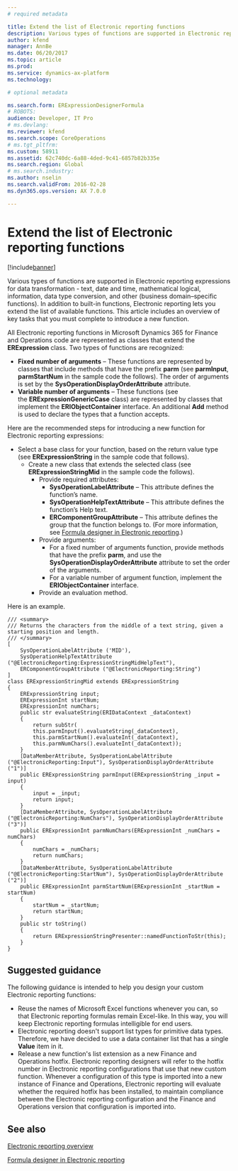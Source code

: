 ```yaml
---
# required metadata

title: Extend the list of Electronic reporting functions
description: Various types of functions are supported in Electronic reporting expressions for data transformation -  text, date and time, mathematical logical, information, data type conversion, and other (business domain–specific functions). In addition to built-in functions, Electronic reporting lets you extend the list of available functions. This article includes an overview of key tasks that you must complete to introduce a new function.
author: kfend
manager: AnnBe
ms.date: 06/20/2017
ms.topic: article
ms.prod: 
ms.service: dynamics-ax-platform
ms.technology: 

# optional metadata

ms.search.form: ERExpressionDesignerFormula
# ROBOTS: 
audience: Developer, IT Pro
# ms.devlang: 
ms.reviewer: kfend
ms.search.scope: CoreOperations
# ms.tgt_pltfrm: 
ms.custom: 58911
ms.assetid: 62c740dc-6a88-4ded-9c41-6857b82b335e
ms.search.region: Global
# ms.search.industry: 
ms.author: nselin
ms.search.validFrom: 2016-02-28
ms.dyn365.ops.version: AX 7.0.0

---
```


# Extend the list of Electronic reporting functions

[!include[banner](../includes/banner.md)]


Various types of functions are supported in Electronic reporting expressions for data transformation -  text, date and time, mathematical logical, information, data type conversion, and other (business domain–specific functions). In addition to built-in functions, Electronic reporting lets you extend the list of available functions. This article includes an overview of key tasks that you must complete to introduce a new function.

All Electronic reporting functions in Microsoft Dynamics 365 for Finance and Operations code are represented as classes that extend the **ERExpression** class. Two types of functions are recognized:

-   **Fixed number of arguments** – These functions are represented by classes that include methods that have the prefix **parm** (see **parmInput**, **parmStartNum** in the sample code the follows). The order of arguments is set by the **SysOperationDisplayOrderAttribute** attribute.
-   **Variable number of arguments** – These functions (see the **ERExpressionGenericCase** class) are represented by classes that implement the **ERIObjectContainer** interface. An additional **Add** method is used to declare the types that a function accepts.

Here are the recommended steps for introducing a new function for Electronic reporting expressions:

-   Select a base class for your function, based on the return value type (see **ERExpressionString** in the sample code that follows).
    -   Create a new class that extends the selected class (see **ERExpressionStringMid** in the sample code the follows).
        -   Provide required attributes:
            -   **SysOperationLabelAttribute** – This attribute defines the function’s name.
            -   **SysOperationHelpTextAttribute** – This attribute defines the function’s Help text.
            -   **ERComponentGroupAttribute** – This attribute defines the group that the function belongs to. (For more information, see [Formula designer in Electronic reporting](general-electronic-reporting-formula-designer.md).)
        -   Provide arguments:
            -   For a fixed number of arguments function, provide methods that have the prefix **parm**, and use the **SysOperationDisplayOrderAttribute** attribute to set the order of the arguments.
            -   For a variable number of argument function, implement the **ERIObjectContainer** interface.
        -   Provide an evaluation method.

Here is an example.

    /// <summary>
    /// Returns the characters from the middle of a text string, given a starting position and length.
    /// </summary>
    [
        SysOperationLabelAttribute ('MID'),
        SysOperationHelpTextAttribute ("@ElectronicReporting:ExpressionStringMidHelpText"),
        ERComponentGroupAttribute ("@ElectronicReporting:String")
    ]
    class ERExpressionStringMid extends ERExpressionString
    {
        ERExpressionString input;
        ERExpressionInt startNum;
        ERExpressionInt numChars;
        public str evaluateString(ERIDataContext _dataContext)
        {
            return subStr(
            this.parmInput().evaluateString(_dataContext),
            this.parmStartNum().evaluateInt(_dataContext),
            this.parmNumChars().evaluateInt(_dataContext));
        }
        [DataMemberAttribute, SysOperationLabelAttribute ("@ElectronicReporting:Input"), SysOperationDisplayOrderAttribute ("1")]
        public ERExpressionString parmInput(ERExpressionString _input = input)
        {
            input = _input;
            return input;
        }
        [DataMemberAttribute, SysOperationLabelAttribute ("@ElectronicReporting:NumChars"), SysOperationDisplayOrderAttribute ("3")]
        public ERExpressionInt parmNumChars(ERExpressionInt _numChars = numChars)
        {
            numChars = _numChars;
            return numChars;
        }
        [DataMemberAttribute, SysOperationLabelAttribute ("@ElectronicReporting:StartNum"), SysOperationDisplayOrderAttribute ("2")]
        public ERExpressionInt parmStartNum(ERExpressionInt _startNum = startNum)
        {
            startNum = _startNum;
            return startNum;
        }
        public str toString()
        {
            return ERExpressionStringPresenter::namedFunctionToStr(this);
        }
    }

## Suggested guidance
The following guidance is intended to help you design your custom Electronic reporting functions:

-   Reuse the names of Microsoft Excel functions whenever you can, so that Electronic reporting formulas remain Excel-like. In this way, you will keep Electronic reporting formulas intelligible for end users.
-   Electronic reporting doesn't support list types for primitive data types. Therefore, we have decided to use a data container list that has a single **Value** item in it.
-   Release a new function's list extension as a new Finance and Operations hotfix. Electronic reporting designers will refer to the hotfix number in Electronic reporting configurations that use that new custom function. Whenever a configuration of this type is imported into a new instance of Finance and Operations, Electronic reporting will evaluate whether the required hotfix has been installed, to maintain compliance between the Electronic reporting configuration and the Finance and Operations version that configuration is imported into.


See also
--------

[Electronic reporting overview](general-electronic-reporting.md)

[Formula designer in Electronic reporting](general-electronic-reporting-formula-designer.md)



